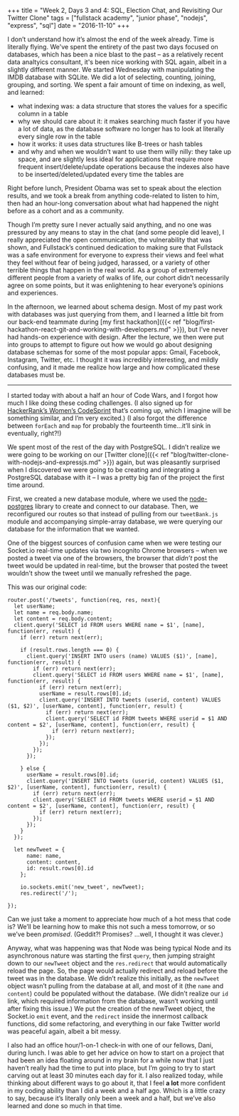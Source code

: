 +++
title = "Week 2, Days 3 and 4: SQL, Election Chat, and Revisiting Our Twitter Clone"
tags = ["fullstack academy", "junior phase", "nodejs", "express", "sql"]
date = "2016-11-10"
+++

I don’t understand how it’s almost the end of the week already. Time is literally flying. We've spent the entirety of the past two days focused on databases, which has been a nice blast to the past – as a relatively recent data analtyics consultant, it's been nice working with SQL again, albeit in a slightly different manner. We started Wednesday with manipulating the IMDB database with SQLite. We did a lot of selecting, counting, joining, grouping, and sorting. We spent a fair amount of time on indexing, as well, and learned:

* what indexing was: a data structure that stores the values for a specific column in a table
* why we should care about it: it makes searching much faster if you have a lot of data, as the database software no longer has to look at literally every single row in the table
* how it works: it uses data structures like B-trees or hash tables
* and why and when we wouldn’t want to use them willy nilly: they take up space, and are slightly less ideal for applications that require more frequent insert/delete/update operations because the indexes also have to be inserted/deleted/updated every time the tables are

Right before lunch, President Obama was set to speak about the election results, and we took a break from anything code-related to listen to him, then had an hour-long conversation about what had happened the night before as a cohort and as a community.

Though I’m pretty sure I never actually said anything, and no one was pressured by any means to stay in the chat (and some people did leave), I really appreciated the open communication, the vulnerability that was shown, and Fullstack’s continued dedication to making sure that Fullstack was a safe environment for everyone to express their views and feel what they feel without fear of being judged, harassed, or a variety of other terrible things that happen in the real world. As a group of extremely different people from a variety of walks of life, our cohort didn’t necessarily agree on some points, but it was enlightening to hear everyone’s opinions and experiences.

In the afternoon, we learned about schema design. Most of my past work with databases was just querying from them, and I learned a little bit from our back-end teammate during [my first hackathon]({{< ref "blog/first-hackathon-react-git-and-working-with-developers.md" >}}), but I’ve never had hands-on experience with design. After the lecture, we then were put into groups to attempt to figure out how we would go about designing database schemas for some of the most popular apps: Gmail, Facebook, Instagram, Twitter, etc. I thought it was incredibly interesting, and mildly confusing, and it made me realize how large and how complicated these databases must be.

---

I started today with about a half an hour of Code Wars, and I forgot how much I like doing these coding challenges. (I also signed up for [HackerRank’s Women’s CodeSprint](https://www.hackerrank.com/womens-codesprint-2) that’s coming up, which I imagine will be something similar, and I’m very excited.) (I also forgot the difference between `forEach` and `map` for probably the fourteenth time...it’ll sink in eventually, right?!)

We spent most of the rest of the day with PostgreSQL. I didn’t realize we were going to be working on our [Twitter clone]({{< ref "blog/twitter-clone-with-nodejs-and-expressjs.md" >}}) again, but was pleasantly surprised when I discovered we were going to be creating and integrating a PostgreSQL database with it – I was a pretty big fan of the project the first time around.

First, we created a new database module, where we used the [node-postgres](https://github.com/brianc/node-postgres) library to create and connect to our database. Then, we reconfigured our routes so that instead of pulling from our `tweetBank.js` module and accompanying simple-array database, we were querying our database for the information that we wanted.

One of the biggest sources of confusion came when we were testing our Socket.io real-time updates via two incognito Chrome browsers – when we posted a tweet via one of the browsers, the browser that *didn’t* post the tweet would be updated in real-time, but the browser that posted the tweet wouldn’t show the tweet until we manually refreshed the page.

This was our original code:

```
router.post('/tweets', function(req, res, next){
  let userName;
  let name = req.body.name;
  let content = req.body.content;
  client.query('SELECT id FROM users WHERE name = $1', [name], function(err, result) {
    if (err) return next(err);

    if (result.rows.length === 0) {
      client.query('INSERT INTO users (name) VALUES ($1)', [name], function(err, result) {
        if (err) return next(err);
        client.query('SELECT id FROM users WHERE name = $1', [name], function(err, result) {
          if (err) return next(err);
          userName = result.rows[0].id;
          client.query('INSERT INTO tweets (userid, content) VALUES ($1, $2)', [userName, content], function(err, result) {
            if (err) return next(err);
            client.query('SELECT id FROM tweets WHERE userid = $1 AND content = $2', [userName, content], function(err, result) {
              if (err) return next(err);
            });
          });
        });
      });

    } else {
      userName = result.rows[0].id;
      client.query('INSERT INTO tweets (userid, content) VALUES ($1, $2)', [userName, content], function(err, result) {
        if (err) return next(err);
        client.query('SELECT id FROM tweets WHERE userid = $1 AND content = $2', [userName, content], function(err, result) {
          if (err) return next(err);
        });
      });
    }
  });

  let newTweet = {
      name: name,
      content: content,
      id: result.rows[0].id
    };

    io.sockets.emit('new_tweet', newTweet);
    res.redirect('/');

});
```

Can we just take a moment to appreciate how much of a hot mess that code is? We’ll be learning how to make this not such a mess tomorrow, or so we’ve been *promised*. (Geddit?! Promises? ...well, I thought it was clever.)

Anyway, what was happening was that Node was being typical Node and its asynchronous nature was starting the first `query`, then jumping straight down to our `newTweet` object and the `res.redirect` that would automatically reload the page. So, the page would actually redirect and reload before the tweet was in the database. We didn’t realize this initially, as the `newTweet` object wasn’t pulling from the database at all, and most of it (the `name` and `content`) could be populated without the database. (We didn’t realize our `id` link, which required information from the database, wasn’t working until after fixing this issue.) We put the creation of the newTweet object, the Socket.io `emit` event, and the `redirect` inside the innermost callback functions, did some refactoring, and everything in our fake Twitter world was peaceful again, albeit a bit messy.

I also had an office hour/1-on-1 check-in with one of our fellows, Dani, during lunch. I was able to get her advice on how to start on a project that had been an idea floating around in my brain for a while now that I just haven’t really had the time to put into place, but I’m going to try to start carving out at least 30 minutes each day for it. I also realized today, while thinking about different ways to go about it, that I feel **a lot** more confident in my coding ability than I did a week and a half ago. Which is a little crazy to say, because it’s literally only been a week and a half, but we’ve also learned and done so much in that time.
